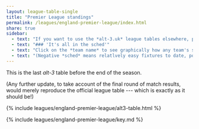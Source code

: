 ```yaml
---
layout: league-table-single
title: "Premier League standings"
permalink: /leagues/england-premier-league/index.html
share: true
sidebar:
  - text: "If you want to use the *alt-3.uk* league tables elsewhere, please be sure to read the [License and Disclaimer](/about/license) page first."
  - text: "### 'It's all in the sched'"
  - text: "Click on the *team name* to see graphically how any team's schedule strength evolves through the season." 
  - text: "(Negative *sched* means relatlvely easy fixtures to date, positive *sched* means harder fixtures.)"
---
```


This is the last _alt-3_ table before the end of the season.

(Any further update, to take account of the final round of match results, would merely
reproduce the official league table --- which is exactly as it should be!)

{% include leagues/england-premier-league/alt3-table.html %}

{% include leagues/england-premier-league/key.md %}






